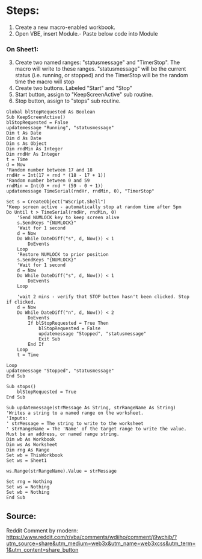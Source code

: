 # Steps:

1. Create a new macro-enabled workbook.
2. Open VBE, insert Module.- Paste below code into Module

### On Sheet1:
3. Create two named ranges: "statusmessage" and "TimerStop". The macro will write to these ranges. "statusmessage" will be the current status (i.e. running, or stopped) and the TimerStop will be the random time the macro will stop
4. Create two buttons. Labeled "Start" and "Stop"
5. Start button, assign to "KeepScreenActive" sub routine.
6. Stop button, assign to "stops" sub routine.


```VBA
Global blStopRequested As Boolean
Sub KeepScreenActive() 
blStopRequested = False 
updatemessage "Running", "statusmessage" 
Dim t As Date 
Dim d As Date 
Dim s As Object 
Dim rndMin As Integer 
Dim rndHr As Integer 
t = Time 
d = Now 
'Random number between 17 and 18 
rndHr = Int(17 + rnd * (18 - 17 + 1)) 
'Random number between 0 and 59 
rndMin = Int(0 + rnd * (59 - 0 + 1))
updatemessage TimeSerial(rndHr, rndMin, 0), "TimerStop"

Set s = CreateObject("WScript.Shell")
'Keep screen active - automatically stop at random time after 5pm
Do Until t > TimeSerial(rndHr, rndMin, 0)
    'Send NUMLOCK key to keep screen alive
    s.SendKeys "{NUMLOCK}"
    'Wait for 1 second
    d = Now
    Do While DateDiff("s", d, Now()) < 1
        DoEvents
    Loop
    'Restore NUMLOCK to prior position
    s.SendKeys "{NUMLOCK}"
    'Wait for 1 second
    d = Now
    Do While DateDiff("s", d, Now()) < 1
        DoEvents
    Loop
    
    'wait 2 mins - verify that STOP button hasn't been clicked. Stop if clicked.
    d = Now
    Do While DateDiff("n", d, Now()) < 2
        DoEvents
        If blStopRequested = True Then
            blStopRequested = False
            updatemessage "Stopped", "statusmessage"
            Exit Sub
        End If
    Loop
    t = Time
     
Loop
updatemessage "Stopped", "statusmessage"
End Sub

Sub stops() 
    blStopRequested = True 
End Sub

Sub updatemessage(strMessage As String, strRangeName As String) 'Writes a string to a named range on the worksheet. 
'Inputs: 
' strMessage = The string to write to the worksheet 
' strRangeName = The 'Name' of the target range to write the value. Must be an address, or named range string.
Dim wb As Workbook
Dim ws As Worksheet
Dim rng As Range
Set wb = ThisWorkbook
Set ws = Sheet1

ws.Range(strRangeName).Value = strMessage

Set rng = Nothing
Set ws = Nothing
Set wb = Nothing
End Sub
```

## Source:
Reddit Comment by rnodern:
https://www.reddit.com/r/vba/comments/wdiiho/comment/j9wchib/?utm_source=share&utm_medium=web3x&utm_name=web3xcss&utm_term=1&utm_content=share_button
